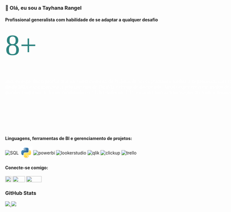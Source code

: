 <h3>👋 Olá, eu sou a Tayhana Rangel</h3>
<h4>Profissional generalista com habilidade de se adaptar a qualquer desafio
</h4>

<div>
<div style="width: 143px; height: 165px; color: #2C837F; font-size: 96px; font-family: Niramit; font-weight: 500; word-wrap: break-word">8+</div>
<div style="width: 1079px; height: 165px"><span style="color: white; font-size: 16px; font-family: Niramit; font-weight: 500; word-wrap: break-word">anos de experiência profissional em Gerenciamento de Projetos de novos produtos e melhoria de processos com foco na produtividade e eficiência. </span><span style="color: white; font-size: 16px; font-family: Niramit; font-weight: 700; word-wrap: break-word">Trabalho com BI desde 2021</span><span style="color: white; font-size: 16px; font-family: Niramit; font-weight: 500; word-wrap: break-word"> e sou apaixonada pelo universo de DataViz e design de dashboards. Ampla experiência em análise de dados, capacidade de coletar, analisar e interpretar grandes conjuntos de dados, combinada com habilidades em ETL e transformando informações úteis em softwares BI.</span></div>
<div>

<div>
    <h4>Linguagens, ferramentas de BI e gerenciamento de projetos:</h4>
        <img align="center" alt="SQL" height="30" width="70" src="https://upload.wikimedia.org/wikipedia/commons/8/87/Sql_data_base_with_logo.png">
        <img align="center" alt="Python" height="40" width="40" src="https://raw.githubusercontent.com/devicons/devicon/master/icons/python/python-original.svg">
        <img align="center" alt="powerbi" height="30" width="30" src="https://upload.wikimedia.org/wikipedia/commons/c/cf/New_Power_BI_Logo.svg">
        <img align="center" alt="lookerstudio" height="60" width="60" src="https://upload.wikimedia.org/wikipedia/commons/4/4c/Looker.svg">
        <img align="center" alt="qlik" height="60" width="60" src="https://upload.wikimedia.org/wikipedia/commons/3/32/Qlik_Logo.svg">
        <img align="center" alt="clickup" height="30" width="30" src="https://salessniper.net/wp-content/uploads/2021/11/CU.png">
        <img align="center" alt="trello" height="40" width="40" src="https://cdn.icon-icons.com/icons2/3041/PNG/512/trello_logo_icon_189227.png">
</div>

<div>
 <h4>Conecte-se comigo:</h4>
 <a href="https://www.linkedin.com/in/tayhanafonseca/" target="_blank"><img height="20" width="20" src="https://raw.githubusercontent.com/rahuldkjain/github-profile-readme-generator/master/src/images/icons/Social/linked-in-alt.svg" target="_blank"></a>
 <a href="mailto:tayhanarangel@gmail.com" target="_blank"><img height="20" width="40" src="https://1000logos.net/wp-content/uploads/2021/05/Gmail-logo.png" target="_blank"></a>
 <a href="https://sites.google.com/view/tayhana-rangel/p%C3%A1gina-inicial" target="_blank"><img height="20" width="50" src="https://img.shields.io/badge/-Site Pessoal-lightgray?style=for-the-badge&=appveyor" target="_blank"></a>
 </div>

<div>
 <h3>GitHub Stats</h3>
 <a href="https://https://github.com/Tayrangel">
 <img height="180em" src="https://github-readme-stats.vercel.app/api?username=tayrangel&show_icons=true&theme=tokyonight">
 <img height="130em" src="https://github-readme-stats.vercel.app/api/top-langs/?username=tayrangel&langs_count=168&theme=tokyonight">
</div>
